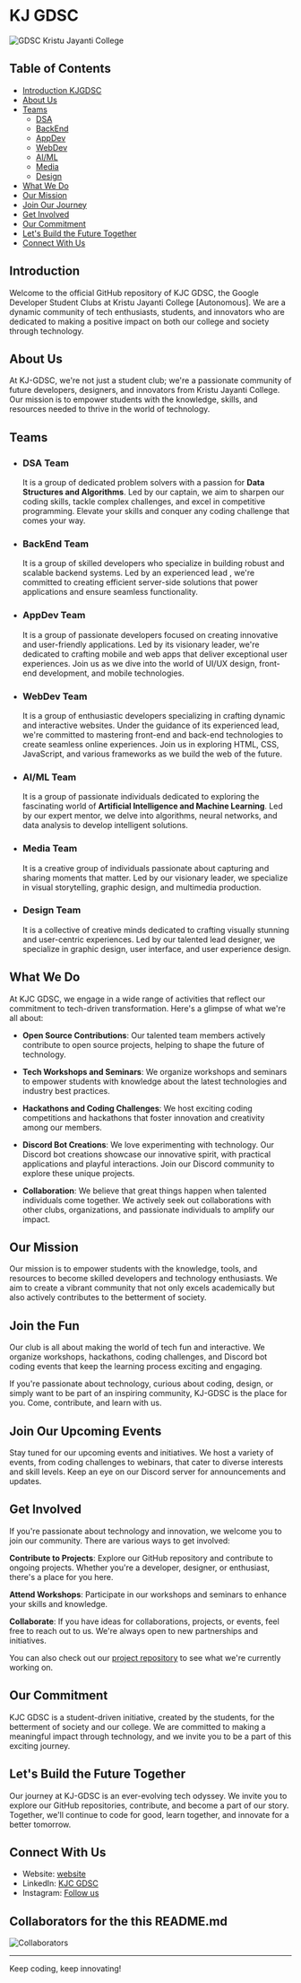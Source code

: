 # KJ GDSC

![GDSC Kristu Jayanti College](https://github.com/KJC-GDSC/KGUB/assets/85097731/5592c432-e39a-4a03-8b0b-6c8d4d4888cc)

## Table of Contents
- [Introduction KJGDSC](##Introduction)
- [About Us](##Aboutus)
- [Teams](#Teams)
    - [DSA](#DSA-Team)
    - [BackEnd](#BackEnd-Team)
    - [AppDev](#AppDev-Team)
    - [WebDev](#WebDev-Team)
    - [AI/ML](#AI/ML-Team)
    - [Media](#Media-Team)
    - [Design](#Design-Team)
- [What We Do](##Whatwedo)
- [Our Mission](##OurMission)
- [Join Our Journey](##JoinOurJourney)
- [Get Involved](##GetInvolved)
- [Our Commitment](##OurCommitment)
- [Let's Build the Future Together](##LetsBuildTheFutureTogether)
- [Connect With Us](##ConnectWithUs)

## Introduction

Welcome to the official GitHub repository of KJC GDSC, the Google Developer Student Clubs at Kristu Jayanti College [Autonomous]. We are a dynamic community of tech enthusiasts, students, and innovators who are dedicated to making a positive impact on both our college and society through technology.

## About Us

At KJ-GDSC, we're not just a student club; we're a passionate community of future developers, designers, and innovators from Kristu Jayanti College. Our mission is to empower students with the knowledge, skills, and resources needed to thrive in the world of technology.

## Teams
- ### DSA Team
    It is a group of dedicated problem solvers with a passion for **Data Structures and Algorithms**. Led by our captain, we aim to sharpen our coding skills, tackle complex challenges, and excel in competitive programming. Elevate your skills and conquer any coding challenge that comes your way.

- ### BackEnd Team
    It is a group of skilled developers who specialize in building robust and scalable backend systems. Led by an experienced lead , we're committed to creating efficient server-side solutions that power applications and ensure seamless functionality.

- ### AppDev Team
    It is a group of passionate developers focused on creating innovative and user-friendly applications. Led by its visionary leader, we're dedicated to crafting mobile and web apps that deliver exceptional user experiences. Join us as we dive into the world of UI/UX design, front-end development, and mobile technologies. 

- ### WebDev Team
    It is a group of enthusiastic developers specializing in crafting dynamic and interactive websites. Under the guidance of its experienced lead, we're committed to mastering front-end and back-end technologies to create seamless online experiences. Join us in exploring HTML, CSS, JavaScript, and various frameworks as we build the web of the future.

- ### AI/ML Team
    It is a group of passionate individuals dedicated to exploring the fascinating world of **Artificial Intelligence and Machine Learning**. Led by our expert mentor, we delve into algorithms, neural networks, and data analysis to develop intelligent solutions.

- ### Media Team
    It is a creative group of individuals passionate about capturing and sharing moments that matter. Led by our visionary leader, we specialize in visual storytelling, graphic design, and multimedia production. 

- ### Design Team
    It is a collective of creative minds dedicated to crafting visually stunning and user-centric experiences. Led by our talented lead designer, we specialize in graphic design, user interface, and user experience design.

## What We Do
At KJC GDSC, we engage in a wide range of activities that reflect our commitment to tech-driven transformation. Here's a glimpse of what we're all about:

- **Open Source Contributions**: Our talented team members actively contribute to open source projects, helping to shape the future of technology.

- **Tech Workshops and Seminars**: We organize workshops and seminars to empower students with knowledge about the latest technologies and industry best practices.

- **Hackathons and Coding Challenges**: We host exciting coding competitions and hackathons that foster innovation and creativity among our members.

- **Discord Bot Creations**: We love experimenting with technology. Our Discord bot creations showcase our innovative spirit, with practical applications and playful interactions. Join our Discord community to explore these unique projects.

- **Collaboration**: We believe that great things happen when talented individuals come together. We actively seek out collaborations with other clubs, organizations, and passionate individuals to amplify our impact.

## Our Mission

Our mission is to empower students with the knowledge, tools, and resources to become skilled developers and technology enthusiasts. We aim to create a vibrant community that not only excels academically but also actively contributes to the betterment of society.

## Join the Fun
Our club is all about making the world of tech fun and interactive. We organize workshops, hackathons, coding challenges, and Discord bot coding events that keep the learning process exciting and engaging.

If you're passionate about technology, curious about coding, design, or simply want to be part of an inspiring community, KJ-GDSC is the place for you. Come, contribute, and learn with us.

## Join Our Upcoming Events

Stay tuned for our upcoming events and initiatives. We host a variety of events, from coding challenges to webinars, that cater to diverse interests and skill levels. Keep an eye on our Discord server for announcements and updates.

## Get Involved

If you're passionate about technology and innovation, we welcome you to join our community. There are various ways to get involved:

**Contribute to Projects**: Explore our GitHub repository and contribute to ongoing projects. Whether you're a developer, designer, or enthusiast, there's a place for you here.

**Attend Workshops**: Participate in our workshops and seminars to enhance your skills and knowledge.

**Collaborate**: If you have ideas for collaborations, projects, or events, feel free to reach out to us. We're always open to new partnerships and initiatives. 

You can also check out our [project repository](https://github.com/KJC-GDSC) to see what we're currently working on.

## Our Commitment

KJC GDSC is a student-driven initiative, created by the students, for the betterment of society and our college. We are committed to making a meaningful impact through technology, and we invite you to be a part of this exciting journey.

## Let's Build the Future Together

Our journey at KJ-GDSC is an ever-evolving tech odyssey. We invite you to explore our GitHub repositories, contribute, and become a part of our story. Together, we'll continue to code for good, learn together, and innovate for a better tomorrow.


## Connect With Us

- Website: [website](https://gdsc.community.dev/kristu-jayanti-college-bengaluru/)
- LinkedIn: [KJC GDSC](https://www.linkedin.com/groups/14304525/)
- Instagram: [Follow us](https://www.instagram.com/gdsc.kjc/?igshid=MzRlODBiNWFlZA%3D%3D)

## Collaborators for the this README.md

![Collaborators](https://contrib.rocks/image?repo=KJC-GDSC/.github)

---
Keep coding, keep innovating!

